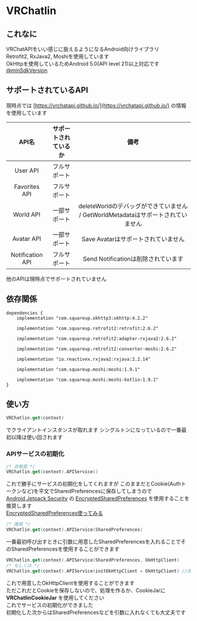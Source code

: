 # VRChatlin
## これなに
VRChatAPIをいい感じに扱えるようになるAndroid向けライブラリ  
Retrofit2, RxJava2, Moshiを使用しています    
OkHttpを使用しているためAndroid 5.0(API level 21)以上対応です  
[@minSdkVersion](https://twitter.com/minSdkVersion/status/1204145130673975311)
## サポートされているAPI  
現時点では [https://vrchatapi.github.io/](https://vrchatapi.github.io/) の情報を使用しています  
  
| API名 | サポートされているか | 備考 |
| :-------: | :----: | :---: |
| User API | フルサポート | |
| Favorites API | フルサポート | |
| World API | 一部サポート | deleteWorldのデバッグができていません /  GetWorldMetadataはサポートされていません|
| Avatar API | 一部サポート | Save Avatarはサポートされていません |
| Notification API | フルサポート | Send Notificationは削除されています |  
  
他のAPIは現時点でサポートされていません
## 依存関係
``` Gradle
dependencies {
    implementation "com.squareup.okhttp3:okhttp:4.2.2"

    implementation "com.squareup.retrofit2:retrofit:2.6.2"

    implementation "com.squareup.retrofit2:adapter-rxjava2:2.6.2"

    implementation "com.squareup.retrofit2:converter-moshi:2.6.2"

    implementation "io.reactivex.rxjava2:rxjava:2.2.14"

    implementation "com.squareup.moshi:moshi:1.9.1"

    implementation "com.squareup.moshi:moshi-kotlin:1.9.1"
}
```
## 使い方
``` kotlin
VRChatlin.get(context)
```
でクライアントインスタンスが取れます
シングルトンになっているので一番最初以降は使い回されます
### APIサービスの初期化
``` kotlin
/* 非推奨 */
VRChatlin.get(context).APIService()
```
これで勝手にサービスの初期化をしてくれますが
このままだとCookie(Authトークンなど)を平文でSharedPreferencesに保存してしまうので  
[Android Jetpack Security](https://developer.android.com/jetpack/androidx/releases/security) の [EncryptedSharedPreferences](https://developer.android.com/reference/androidx/security/crypto/EncryptedSharedPreferences) を使用することを推奨します  
[EncryptedSharedPreferences使ってみる](https://qiita.com/rmorimot/items/ba9e79825bccaa9c0abe)  
``` kotlin
/* 推奨 */
VRChatlin.get(context).APIService(SharedPreferences)
```
一番最初呼び出すときに引数に用意したSharedPreferencesを入れることでそのSharedPreferencesを使用することができます
``` kotlin
VRChatlin.get(context).APIService(SharedPreferences, OkHttpClient)
/* もしくは */
VRChatlin.get(context).APIService(initOkHttpClient = OkHttpClient) //非推奨
```  
これで用意したOkHttpClientを使用することができます  
ただこれだとCookieを保存しないので、処理を作るか、CookieJarに **VRChatlinCookieJar** を使用してください  
これでサービスの初期化ができました  
初期化した次からはSharedPreferencesなどを引数に入れなくても大丈夫です
